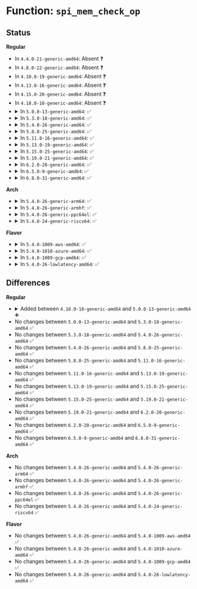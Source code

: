# Function: <code>spi_mem_check_op</code>

## Status
<b>Regular</b>
<ul>
<li>
In <code>4.4.0-21-generic-amd64</code>: Absent ❓
</li>
<li>
In <code>4.8.0-22-generic-amd64</code>: Absent ❓
</li>
<li>
In <code>4.10.0-19-generic-amd64</code>: Absent ❓
</li>
<li>
In <code>4.13.0-16-generic-amd64</code>: Absent ❓
</li>
<li>
In <code>4.15.0-20-generic-amd64</code>: Absent ❓
</li>
<li>
In <code>4.18.0-10-generic-amd64</code>: Absent ❓
</li>
<li>
<details>
<summary>In <code>5.0.0-13-generic-amd64</code>: ✅</summary>

```c
int spi_mem_check_op(const struct spi_mem_op * op)
```

```json
{
  "name": "spi_mem_check_op",
  "collision_type": "Unique Static",
  "inline_type": "No",
  "funcs": [
    {
      "addr": 18446744071586539552,
      "name": "spi_mem_check_op",
      "external": false,
      "loc": "drivers/spi/spi-mem.c:169",
      "file": "drivers/spi/spi-mem.c",
      "inline": "seen, unknown",
      "caller_inline": [],
      "caller_func": [
        "drivers/spi/spi-mem.c:spi_mem_exec_op",
        "drivers/spi/spi-mem.c:spi_mem_supports_op"
      ]
    }
  ],
  "symbols": [
    {
      "addr": 18446744071586539552,
      "name": "spi_mem_check_op",
      "section": ".text",
      "bind": "STB_LOCAL",
      "size": 127
    }
  ]
}
```
</details>
</li>
<li>
<details>
<summary>In <code>5.3.0-18-generic-amd64</code>: ✅</summary>

```c
int spi_mem_check_op(const struct spi_mem_op * op)
```

```json
{
  "name": "spi_mem_check_op",
  "collision_type": "Unique Static",
  "inline_type": "No",
  "funcs": [
    {
      "addr": 18446744071586786592,
      "name": "spi_mem_check_op",
      "external": false,
      "loc": "drivers/spi/spi-mem.c:169",
      "file": "drivers/spi/spi-mem.c",
      "inline": "seen, unknown",
      "caller_inline": [],
      "caller_func": [
        "drivers/spi/spi-mem.c:spi_mem_exec_op",
        "drivers/spi/spi-mem.c:spi_mem_supports_op"
      ]
    }
  ],
  "symbols": [
    {
      "addr": 18446744071586786592,
      "name": "spi_mem_check_op",
      "section": ".text",
      "bind": "STB_LOCAL",
      "size": 118
    }
  ]
}
```
</details>
</li>
<li>
<details>
<summary>In <code>5.4.0-26-generic-amd64</code>: ✅</summary>

```c
int spi_mem_check_op(const struct spi_mem_op * op)
```

```json
{
  "name": "spi_mem_check_op",
  "collision_type": "Unique Static",
  "inline_type": "No",
  "funcs": [
    {
      "addr": 18446744071586932848,
      "name": "spi_mem_check_op",
      "external": false,
      "loc": "drivers/spi/spi-mem.c:169",
      "file": "drivers/spi/spi-mem.c",
      "inline": "seen, unknown",
      "caller_inline": [],
      "caller_func": [
        "drivers/spi/spi-mem.c:spi_mem_exec_op",
        "drivers/spi/spi-mem.c:spi_mem_supports_op"
      ]
    }
  ],
  "symbols": [
    {
      "addr": 18446744071586932848,
      "name": "spi_mem_check_op",
      "section": ".text",
      "bind": "STB_LOCAL",
      "size": 118
    }
  ]
}
```
</details>
</li>
<li>
<details>
<summary>In <code>5.8.0-25-generic-amd64</code>: ✅</summary>

```c
int spi_mem_check_op(const struct spi_mem_op * op)
```

```json
{
  "name": "spi_mem_check_op",
  "collision_type": "Unique Static",
  "inline_type": "No",
  "funcs": [
    {
      "addr": 18446744071587747472,
      "name": "spi_mem_check_op",
      "external": false,
      "loc": "drivers/spi/spi-mem.c:171",
      "file": "drivers/spi/spi-mem.c",
      "inline": "seen, unknown",
      "caller_inline": [],
      "caller_func": [
        "drivers/spi/spi-mem.c:spi_mem_exec_op",
        "drivers/spi/spi-mem.c:spi_mem_supports_op"
      ]
    }
  ],
  "symbols": [
    {
      "addr": 18446744071587747472,
      "name": "spi_mem_check_op",
      "section": ".text",
      "bind": "STB_LOCAL",
      "size": 122
    }
  ]
}
```
</details>
</li>
<li>
<details>
<summary>In <code>5.11.0-16-generic-amd64</code>: ✅</summary>

```c
int spi_mem_check_op(const struct spi_mem_op * op)
```

```json
{
  "name": "spi_mem_check_op",
  "collision_type": "Unique Static",
  "inline_type": "No",
  "funcs": [
    {
      "addr": 18446744071587806144,
      "name": "spi_mem_check_op",
      "external": false,
      "loc": "drivers/spi/spi-mem.c:177",
      "file": "drivers/spi/spi-mem.c",
      "inline": "seen, unknown",
      "caller_inline": [],
      "caller_func": [
        "drivers/spi/spi-mem.c:spi_mem_exec_op",
        "drivers/spi/spi-mem.c:spi_mem_supports_op"
      ]
    }
  ],
  "symbols": [
    {
      "addr": 18446744071587806144,
      "name": "spi_mem_check_op",
      "section": ".text",
      "bind": "STB_LOCAL",
      "size": 128
    }
  ]
}
```
</details>
</li>
<li>
<details>
<summary>In <code>5.13.0-19-generic-amd64</code>: ✅</summary>

```c
int spi_mem_check_op(const struct spi_mem_op * op)
```

```json
{
  "name": "spi_mem_check_op",
  "collision_type": "Unique Static",
  "inline_type": "No",
  "funcs": [
    {
      "addr": 18446744071587685664,
      "name": "spi_mem_check_op",
      "external": false,
      "loc": "drivers/spi/spi-mem.c:193",
      "file": "drivers/spi/spi-mem.c",
      "inline": "seen, unknown",
      "caller_inline": [],
      "caller_func": [
        "drivers/spi/spi-mem.c:spi_mem_exec_op",
        "drivers/spi/spi-mem.c:spi_mem_supports_op"
      ]
    }
  ],
  "symbols": [
    {
      "addr": 18446744071587685664,
      "name": "spi_mem_check_op",
      "section": ".text",
      "bind": "STB_LOCAL",
      "size": 128
    }
  ]
}
```
</details>
</li>
<li>
<details>
<summary>In <code>5.15.0-25-generic-amd64</code>: ✅</summary>

```c
int spi_mem_check_op(const struct spi_mem_op * op)
```

```json
{
  "name": "spi_mem_check_op",
  "collision_type": "Unique Static",
  "inline_type": "No",
  "funcs": [
    {
      "addr": 18446744071588275648,
      "name": "spi_mem_check_op",
      "external": false,
      "loc": "drivers/spi/spi-mem.c:194",
      "file": "drivers/spi/spi-mem.c",
      "inline": "seen, unknown",
      "caller_inline": [],
      "caller_func": [
        "drivers/spi/spi-mem.c:spi_mem_exec_op",
        "drivers/spi/spi-mem.c:spi_mem_supports_op"
      ]
    }
  ],
  "symbols": [
    {
      "addr": 18446744071588275648,
      "name": "spi_mem_check_op",
      "section": ".text",
      "bind": "STB_LOCAL",
      "size": 128
    }
  ]
}
```
</details>
</li>
<li>
<details>
<summary>In <code>5.19.0-21-generic-amd64</code>: ✅</summary>

```c
int spi_mem_check_op(const struct spi_mem_op * op)
```

```json
{
  "name": "spi_mem_check_op",
  "collision_type": "Unique Static",
  "inline_type": "No",
  "funcs": [
    {
      "addr": 18446744071589658192,
      "name": "spi_mem_check_op",
      "external": false,
      "loc": "drivers/spi/spi-mem.c:199",
      "file": "drivers/spi/spi-mem.c",
      "inline": "seen, unknown",
      "caller_inline": [],
      "caller_func": [
        "drivers/spi/spi-mem.c:spi_mem_exec_op",
        "drivers/spi/spi-mem.c:spi_mem_supports_op"
      ]
    }
  ],
  "symbols": [
    {
      "addr": 18446744071589658192,
      "name": "spi_mem_check_op",
      "section": ".text",
      "bind": "STB_LOCAL",
      "size": 238
    }
  ]
}
```
</details>
</li>
<li>
<details>
<summary>In <code>6.2.0-20-generic-amd64</code>: ✅</summary>

```c
int spi_mem_check_op(const struct spi_mem_op * op)
```

```json
{
  "name": "spi_mem_check_op",
  "collision_type": "Unique Static",
  "inline_type": "No",
  "funcs": [
    {
      "addr": 18446744071591268160,
      "name": "spi_mem_check_op",
      "external": false,
      "loc": "drivers/spi/spi-mem.c:199",
      "file": "drivers/spi/spi-mem.c",
      "inline": "seen, unknown",
      "caller_inline": [],
      "caller_func": [
        "drivers/spi/spi-mem.c:spi_mem_exec_op",
        "drivers/spi/spi-mem.c:spi_mem_supports_op"
      ]
    }
  ],
  "symbols": [
    {
      "addr": 18446744071591268160,
      "name": "spi_mem_check_op",
      "section": ".text",
      "bind": "STB_LOCAL",
      "size": 238
    }
  ]
}
```
</details>
</li>
<li>
<details>
<summary>In <code>6.5.0-9-generic-amd64</code>: ✅</summary>

```c
int spi_mem_check_op(const struct spi_mem_op * op)
```

```json
{
  "name": "spi_mem_check_op",
  "collision_type": "Unique Static",
  "inline_type": "No",
  "funcs": [
    {
      "addr": 18446744071591622960,
      "name": "spi_mem_check_op",
      "external": false,
      "loc": "drivers/spi/spi-mem.c:199",
      "file": "drivers/spi/spi-mem.c",
      "inline": "seen, unknown",
      "caller_inline": [],
      "caller_func": [
        "drivers/spi/spi-mem.c:spi_mem_exec_op",
        "drivers/spi/spi-mem.c:spi_mem_supports_op"
      ]
    }
  ],
  "symbols": [
    {
      "addr": 18446744071591622960,
      "name": "spi_mem_check_op",
      "section": ".text",
      "bind": "STB_LOCAL",
      "size": 252
    }
  ]
}
```
</details>
</li>
<li>
<details>
<summary>In <code>6.8.0-31-generic-amd64</code>: ✅</summary>

```c
int spi_mem_check_op(const struct spi_mem_op * op)
```

```json
{
  "name": "spi_mem_check_op",
  "collision_type": "Unique Static",
  "inline_type": "No",
  "funcs": [
    {
      "addr": 18446744071592355824,
      "name": "spi_mem_check_op",
      "external": false,
      "loc": "drivers/spi/spi-mem.c:199",
      "file": "drivers/spi/spi-mem.c",
      "inline": "seen, unknown",
      "caller_inline": [],
      "caller_func": [
        "drivers/spi/spi-mem.c:spi_mem_exec_op",
        "drivers/spi/spi-mem.c:spi_mem_supports_op"
      ]
    }
  ],
  "symbols": [
    {
      "addr": 18446744071592355824,
      "name": "spi_mem_check_op",
      "section": ".text",
      "bind": "STB_LOCAL",
      "size": 252
    }
  ]
}
```
</details>
</li>
</ul>
<b>Arch</b>
<ul>
<li>
<details>
<summary>In <code>5.4.0-26-generic-arm64</code>: ✅</summary>

```c
int spi_mem_check_op(const struct spi_mem_op * op)
```

```json
{
  "name": "spi_mem_check_op",
  "collision_type": "Unique Static",
  "inline_type": "No",
  "funcs": [
    {
      "addr": 18446603336499897408,
      "name": "spi_mem_check_op",
      "external": false,
      "loc": "drivers/spi/spi-mem.c:169",
      "file": "drivers/spi/spi-mem.c",
      "inline": "seen, unknown",
      "caller_inline": [],
      "caller_func": [
        "drivers/spi/spi-mem.c:spi_mem_exec_op",
        "drivers/spi/spi-mem.c:spi_mem_supports_op"
      ]
    }
  ],
  "symbols": [
    {
      "addr": 18446603336499897408,
      "name": "spi_mem_check_op",
      "section": ".text",
      "bind": "STB_LOCAL",
      "size": 168
    }
  ]
}
```
</details>
</li>
<li>
<details>
<summary>In <code>5.4.0-26-generic-armhf</code>: ✅</summary>

```c
int spi_mem_check_op(const struct spi_mem_op * op)
```

```json
{
  "name": "spi_mem_check_op",
  "collision_type": "Unique Static",
  "inline_type": "No",
  "funcs": [
    {
      "addr": 3232446900,
      "name": "spi_mem_check_op",
      "external": false,
      "loc": "drivers/spi/spi-mem.c:169",
      "file": "drivers/spi/spi-mem.c",
      "inline": "seen, unknown",
      "caller_inline": [],
      "caller_func": [
        "drivers/spi/spi-mem.c:spi_mem_exec_op",
        "drivers/spi/spi-mem.c:spi_mem_supports_op"
      ]
    }
  ],
  "symbols": [
    {
      "addr": 3232446900,
      "name": "spi_mem_check_op",
      "section": ".text",
      "bind": "STB_LOCAL",
      "size": 184
    }
  ]
}
```
</details>
</li>
<li>
<details>
<summary>In <code>5.4.0-26-generic-ppc64el</code>: ✅</summary>

```c
int spi_mem_check_op(const struct spi_mem_op * op)
```

```json
{
  "name": "spi_mem_check_op",
  "collision_type": "Unique Static",
  "inline_type": "No",
  "funcs": [
    {
      "addr": 13835058055293221984,
      "name": "spi_mem_check_op",
      "external": false,
      "loc": "drivers/spi/spi-mem.c:169",
      "file": "drivers/spi/spi-mem.c",
      "inline": "seen, unknown",
      "caller_inline": [],
      "caller_func": [
        "drivers/spi/spi-mem.c:spi_mem_exec_op",
        "drivers/spi/spi-mem.c:spi_mem_supports_op"
      ]
    }
  ],
  "symbols": [
    {
      "addr": 13835058055293221984,
      "name": "spi_mem_check_op",
      "section": ".text",
      "bind": "STB_LOCAL",
      "size": 256
    }
  ]
}
```
</details>
</li>
<li>
<details>
<summary>In <code>5.4.0-24-generic-riscv64</code>: ✅</summary>

```c
int spi_mem_check_op(const struct spi_mem_op * op)
```

```json
{
  "name": "spi_mem_check_op",
  "collision_type": "Unique Static",
  "inline_type": "No",
  "funcs": [
    {
      "addr": 18446743936276995686,
      "name": "spi_mem_check_op",
      "external": false,
      "loc": "drivers/spi/spi-mem.c:169",
      "file": "drivers/spi/spi-mem.c",
      "inline": "seen, unknown",
      "caller_inline": [],
      "caller_func": [
        "drivers/spi/spi-mem.c:spi_mem_exec_op",
        "drivers/spi/spi-mem.c:spi_mem_supports_op"
      ]
    }
  ],
  "symbols": [
    {
      "addr": 18446743936276995686,
      "name": "spi_mem_check_op",
      "section": ".text",
      "bind": "STB_LOCAL",
      "size": 132
    }
  ]
}
```
</details>
</li>
</ul>
<b>Flavor</b>
<ul>
<li>
<details>
<summary>In <code>5.4.0-1009-aws-amd64</code>: ✅</summary>

```c
int spi_mem_check_op(const struct spi_mem_op * op)
```

```json
{
  "name": "spi_mem_check_op",
  "collision_type": "Unique Static",
  "inline_type": "No",
  "funcs": [
    {
      "addr": 18446744071586689872,
      "name": "spi_mem_check_op",
      "external": false,
      "loc": "drivers/spi/spi-mem.c:169",
      "file": "drivers/spi/spi-mem.c",
      "inline": "seen, unknown",
      "caller_inline": [],
      "caller_func": [
        "drivers/spi/spi-mem.c:spi_mem_exec_op",
        "drivers/spi/spi-mem.c:spi_mem_supports_op"
      ]
    }
  ],
  "symbols": [
    {
      "addr": 18446744071586689872,
      "name": "spi_mem_check_op",
      "section": ".text",
      "bind": "STB_LOCAL",
      "size": 118
    }
  ]
}
```
</details>
</li>
<li>
<details>
<summary>In <code>5.4.0-1010-azure-amd64</code>: ✅</summary>

```c
int spi_mem_check_op(const struct spi_mem_op * op)
```

```json
{
  "name": "spi_mem_check_op",
  "collision_type": "Unique Static",
  "inline_type": "No",
  "funcs": [
    {
      "addr": 18446744071586558208,
      "name": "spi_mem_check_op",
      "external": false,
      "loc": "drivers/spi/spi-mem.c:169",
      "file": "drivers/spi/spi-mem.c",
      "inline": "seen, unknown",
      "caller_inline": [],
      "caller_func": [
        "drivers/spi/spi-mem.c:spi_mem_exec_op",
        "drivers/spi/spi-mem.c:spi_mem_supports_op"
      ]
    }
  ],
  "symbols": [
    {
      "addr": 18446744071586558208,
      "name": "spi_mem_check_op",
      "section": ".text",
      "bind": "STB_LOCAL",
      "size": 118
    }
  ]
}
```
</details>
</li>
<li>
<details>
<summary>In <code>5.4.0-1009-gcp-amd64</code>: ✅</summary>

```c
int spi_mem_check_op(const struct spi_mem_op * op)
```

```json
{
  "name": "spi_mem_check_op",
  "collision_type": "Unique Static",
  "inline_type": "No",
  "funcs": [
    {
      "addr": 18446744071586887408,
      "name": "spi_mem_check_op",
      "external": false,
      "loc": "drivers/spi/spi-mem.c:169",
      "file": "drivers/spi/spi-mem.c",
      "inline": "seen, unknown",
      "caller_inline": [],
      "caller_func": [
        "drivers/spi/spi-mem.c:spi_mem_exec_op",
        "drivers/spi/spi-mem.c:spi_mem_supports_op"
      ]
    }
  ],
  "symbols": [
    {
      "addr": 18446744071586887408,
      "name": "spi_mem_check_op",
      "section": ".text",
      "bind": "STB_LOCAL",
      "size": 118
    }
  ]
}
```
</details>
</li>
<li>
<details>
<summary>In <code>5.4.0-26-lowlatency-amd64</code>: ✅</summary>

```c
int spi_mem_check_op(const struct spi_mem_op * op)
```

```json
{
  "name": "spi_mem_check_op",
  "collision_type": "Unique Static",
  "inline_type": "No",
  "funcs": [
    {
      "addr": 18446744071586993792,
      "name": "spi_mem_check_op",
      "external": false,
      "loc": "drivers/spi/spi-mem.c:169",
      "file": "drivers/spi/spi-mem.c",
      "inline": "seen, unknown",
      "caller_inline": [],
      "caller_func": [
        "drivers/spi/spi-mem.c:spi_mem_exec_op",
        "drivers/spi/spi-mem.c:spi_mem_supports_op"
      ]
    }
  ],
  "symbols": [
    {
      "addr": 18446744071586993792,
      "name": "spi_mem_check_op",
      "section": ".text",
      "bind": "STB_LOCAL",
      "size": 118
    }
  ]
}
```
</details>
</li>
</ul>

## Differences
<b>Regular</b>
<ul>
<li>
<details>
<summary>Added between <code>4.18.0-10-generic-amd64</code> and <code>5.0.0-13-generic-amd64</code> ➕</summary>

```c
int spi_mem_check_op(const struct spi_mem_op * op)
```
</details>
</li>
<li>
No changes between <code>5.0.0-13-generic-amd64</code> and <code>5.3.0-18-generic-amd64</code> ✅
</li>
<li>
No changes between <code>5.3.0-18-generic-amd64</code> and <code>5.4.0-26-generic-amd64</code> ✅
</li>
<li>
No changes between <code>5.4.0-26-generic-amd64</code> and <code>5.8.0-25-generic-amd64</code> ✅
</li>
<li>
No changes between <code>5.8.0-25-generic-amd64</code> and <code>5.11.0-16-generic-amd64</code> ✅
</li>
<li>
No changes between <code>5.11.0-16-generic-amd64</code> and <code>5.13.0-19-generic-amd64</code> ✅
</li>
<li>
No changes between <code>5.13.0-19-generic-amd64</code> and <code>5.15.0-25-generic-amd64</code> ✅
</li>
<li>
No changes between <code>5.15.0-25-generic-amd64</code> and <code>5.19.0-21-generic-amd64</code> ✅
</li>
<li>
No changes between <code>5.19.0-21-generic-amd64</code> and <code>6.2.0-20-generic-amd64</code> ✅
</li>
<li>
No changes between <code>6.2.0-20-generic-amd64</code> and <code>6.5.0-9-generic-amd64</code> ✅
</li>
<li>
No changes between <code>6.5.0-9-generic-amd64</code> and <code>6.8.0-31-generic-amd64</code> ✅
</li>
</ul>
<b>Arch</b>
<ul>
<li>
No changes between <code>5.4.0-26-generic-amd64</code> and <code>5.4.0-26-generic-arm64</code> ✅
</li>
<li>
No changes between <code>5.4.0-26-generic-amd64</code> and <code>5.4.0-26-generic-armhf</code> ✅
</li>
<li>
No changes between <code>5.4.0-26-generic-amd64</code> and <code>5.4.0-26-generic-ppc64el</code> ✅
</li>
<li>
No changes between <code>5.4.0-26-generic-amd64</code> and <code>5.4.0-24-generic-riscv64</code> ✅
</li>
</ul>
<b>Flavor</b>
<ul>
<li>
No changes between <code>5.4.0-26-generic-amd64</code> and <code>5.4.0-1009-aws-amd64</code> ✅
</li>
<li>
No changes between <code>5.4.0-26-generic-amd64</code> and <code>5.4.0-1010-azure-amd64</code> ✅
</li>
<li>
No changes between <code>5.4.0-26-generic-amd64</code> and <code>5.4.0-1009-gcp-amd64</code> ✅
</li>
<li>
No changes between <code>5.4.0-26-generic-amd64</code> and <code>5.4.0-26-lowlatency-amd64</code> ✅
</li>
</ul>
